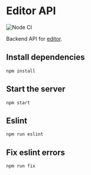 # Editor API 
![Node CI](https://github.com/sumca252/editor-api/actions/workflows/node.js.yml/badge.svg?branch=main)

Backend API for [editor](https://github.com/sumca252/editor). 

## Install dependencies
```
npm install
```
## Start the server 
```
npm start
```

## Eslint 
```
npm run eslint
```
## Fix eslint errors 
```
npm run fix
```

